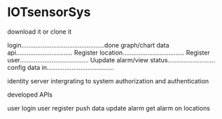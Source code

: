 # IOTsensorSys

download it or clone it

login...............................................done
graph/chart data api................................
Register location...................................
Register user.......................................
Uupdate alarm/view status...........................
config data in......................................


identity server intergrating to system authorization and authentication

developed APIs

user login 
user register
push data
update alarm
get alarm on locations

